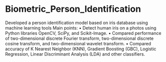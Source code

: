 # Biometric_Person_Identification
Developed a person identification model based on iris database using machine learning tools
Main points:
•	Detect human iris on a photos using Python libraries OpenCV, SciPy, and Scikit-Image.
•	Compared performance of two-dimensional discrete Fourier transform, two-dimensional discrete cosine transform, and two-dimensional wavelet transform.
•	Compared accuracy of K Nearest Neighbor (KNN), Gradient Boosting (GBC), Logistic Regression, Linear Discriminant Analysis (LDA) and other classifiers.
